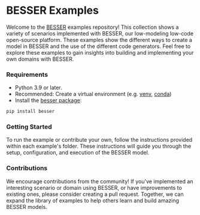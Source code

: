 # BESSER Examples

Welcome to the [BESSER](https://github.com/BESSER-PEARL/BESSER) examples repository! This collection shows a variety of scenarios 
implemented with BESSER, our low-modeling low-code open-source platform. These examples show the different ways to create a model 
in BESSER and the use of the different code generators. Feel free to explore these examples to gain insights into building and 
implementing your own domains with BESSER.

### Requirements

- Python 3.9 or later.
- Recommended: Create a virtual environment
  (e.g. [venv](https://docs.python.org/3/library/venv.html),
  [conda](https://conda.io/projects/conda/en/latest/user-guide/tasks/manage-environments.html))
- Install the [besser package](https://github.com/BESSER-PEARL/BESSER):

```bash
pip install besser
```

### Getting Started
 
To run the example or contribute your own, follow the instructions provided within each example's folder. These instructions will 
guide you through the setup, configuration, and execution of the BESSER model.

### Contributions

We encourage contributions from the community! If you've implemented an interesting scenario or domain using BESSER, or have improvements 
to existing ones, please consider creating a pull request. Together, we can expand the library of examples to help others learn and build 
amazing BESSER models.